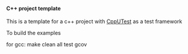 #### C++ project template

This is a template for a c++ project with [CppUTest](https://cpputest.github.io/) as a test framework

To build the examples

for gcc:
make clean all test gcov
